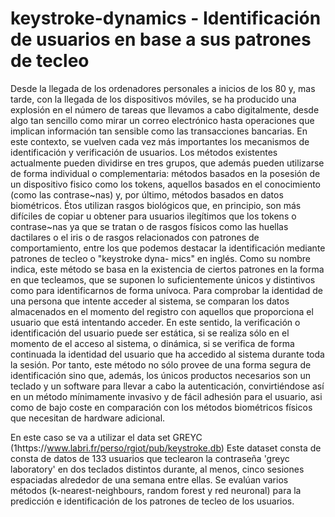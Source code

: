 # keystroke-dynamics - Identificación de usuarios en base a sus patrones de tecleo
Desde la llegada de los ordenadores personales a inicios de los 80 y, mas tarde, con la llegada
de los dispositivos móviles, se ha producido una explosión en el número de tareas que llevamos a
cabo digitalmente, desde algo tan sencillo como mirar un correo electrónico hasta operaciones que
implican información tan sensible como las transacciones bancarias. En este contexto, se vuelven
cada vez más importantes los mecanismos de identificación y verificación de usuarios. Los métodos
existentes actualmente pueden dividirse en tres grupos, que además pueden utilizarse de forma
individual o complementaria: métodos basados en la posesión de un dispositivo fisico como los
tokens, aquellos basados en el conocimiento (como las contrase~nas) y, por último, métodos basados
en datos biométricos. Étos utilizan rasgos biológicos que, en principio, son más difíciles de copiar
u obtener para usuarios ilegítimos que los tokens o contrase~nas ya que se tratan o de rasgos físicos
como las huellas dactilares o el iris o de rasgos relacionados con patrones de comportamiento,
entre los que podemos destacar la identificación mediante patrones de tecleo o "keystroke dyna-
mics" en inglés. Como su nombre indica, este método se basa en la existencia de ciertos patrones
en la forma en que tecleamos, que se suponen lo suficientemente únicos y distintivos como para
identificarnos de forma unívoca. Para comprobar la identidad de una persona que intente acceder
al sistema, se comparan los datos almacenados en el momento del registro con aquellos que proporciona
el usuario que está intentando acceder. En este sentido, la verificación o identificación del usuario 
puede ser estática, si se realiza sólo en el momento de el acceso al sistema, o dinámica,
si se verifica de forma continuada la identidad del usuario que ha accedido al sistema durante
toda la sesión. Por tanto, este método no sólo provee de una forma segura de identificación sino
que, además, los únicos productos necesarios son un teclado y un software para llevar a cabo la
autenticación, convirtiéndose así en un método mínimamente invasivo y de fácil adhesión para el
usuario, asi como de bajo coste en comparación con los métodos biométricos físicos que necesitan
de hardware adicional.

En este caso se va a utilizar el data set GREYC (1https://www.labri.fr/perso/rgiot/pub/keystroke.db)
Este dataset consta de consta de datos de 133 usuarios que teclearon la contraseña 'greyc laboratory'
en dos teclados distintos durante, al menos, cinco sesiones espaciadas alrededor de una
semana entre ellas. Se evalúan varios métodos (k-nearest-neighbours, random forest y red neuronal)
para la predicción e identificación de los patrones de tecleo de los usuarios.
